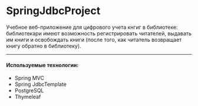# SpringJdbcProject

Учебное веб-приложение для цифрового учета кнгиг в библиотеке: библиотекари имеют возможность регистрировать читателей, 
выдавать им книги и освобождать книги (после того, как читатель возвращает книгу обратно в библиотеку).

___

#### Используемые технологии:
- Spring MVC
- Spring JdbcTemplate
- PostgreSQL
- Thymeleaf